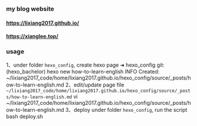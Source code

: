 ### my blog website
#### https://lixiang2017.github.io/
#### https://xianglee.top/

### usage
1、under folder `hexo_config`, create hexo page 
➜  hexo_config git:(hexo_bachelor) hexo new how-to-learn-english
INFO  Created: ~/lixiang2017_code/home/lixiang2017.github.io/hexo_config/source/_posts/how-to-learn-english.md
2、edit/update page file `~/lixiang2017_code/home/lixiang2017.github.io/hexo_config/source/_posts/how-to-learn-english.md`
vi ~/lixiang2017_code/home/lixiang2017.github.io/hexo_config/source/_posts/how-to-learn-english.md
3、deploy
under folder `hexo_config`, run the script
bash deploy.sh
